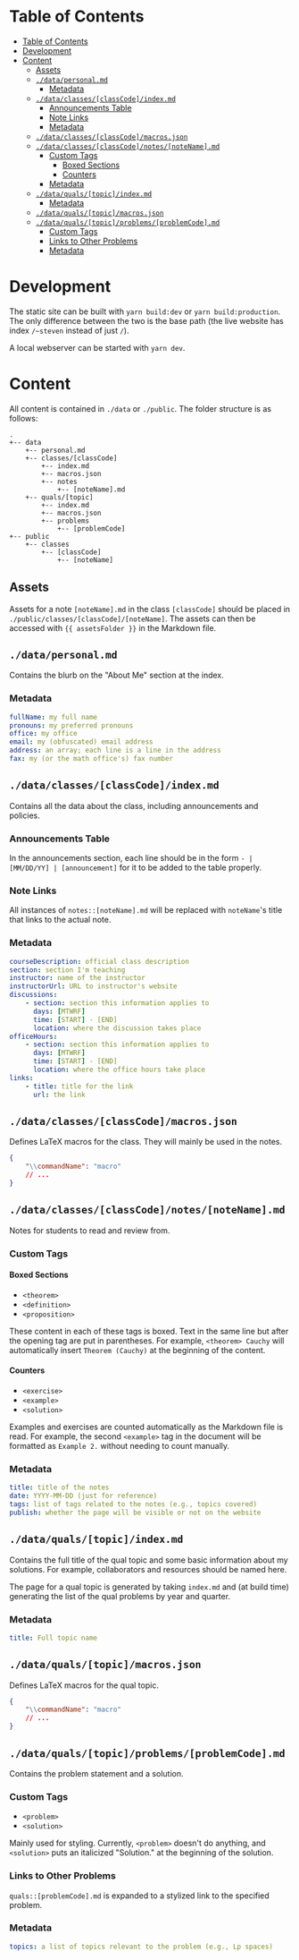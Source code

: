 # Table of Contents

- [Table of Contents](#table-of-contents)
- [Development](#development)
- [Content](#content)
  - [Assets](#assets)
  - [`./data/personal.md`](#datapersonalmd)
    - [Metadata](#metadata)
  - [`./data/classes/[classCode]/index.md`](#dataclassesclasscodeindexmd)
    - [Announcements Table](#announcements-table)
    - [Note Links](#note-links)
    - [Metadata](#metadata-1)
  - [`./data/classes/[classCode]/macros.json`](#dataclassesclasscodemacrosjson)
  - [`./data/classes/[classCode]/notes/[noteName].md`](#dataclassesclasscodenotesnotenamemd)
    - [Custom Tags](#custom-tags)
      - [Boxed Sections](#boxed-sections)
      - [Counters](#counters)
    - [Metadata](#metadata-2)
  - [`./data/quals/[topic]/index.md`](#dataqualstopicindexmd)
    - [Metadata](#metadata-3)
  - [`./data/quals/[topic]/macros.json`](#dataqualstopicmacrosjson)
  - [`./data/quals/[topic]/problems/[problemCode].md`](#dataqualstopicproblemsproblemcodemd)
    - [Custom Tags](#custom-tags-1)
    - [Links to Other Problems](#links-to-other-problems)
    - [Metadata](#metadata-4)

# Development

The static site can be built with `yarn build:dev` or `yarn build:production`. The only difference between the two is the base path (the live website has index `/~steven` instead of just `/`).

A local webserver can be started with `yarn dev`.

# Content

All content is contained in `./data` or `./public`. The folder structure is as follows:

```
.
+-- data
    +-- personal.md
    +-- classes/[classCode]
        +-- index.md
        +-- macros.json
        +-- notes
            +-- [noteName].md
    +-- quals/[topic]
        +-- index.md
        +-- macros.json
        +-- problems
            +-- [problemCode]
+-- public
    +-- classes
        +-- [classCode]
            +-- [noteName]
```

## Assets

Assets for a note `[noteName].md` in the class `[classCode]` should be placed in `./public/classes/[classCode]/[noteName]`. The assets can then be accessed with `{{ assetsFolder }}` in the Markdown file.

## `./data/personal.md`

Contains the blurb on the "About Me" section at the index.

### Metadata

```yml
fullName: my full name
pronouns: my preferred pronouns
office: my office
email: my (obfuscated) email address
address: an array; each line is a line in the address
fax: my (or the math office's) fax number
```

## `./data/classes/[classCode]/index.md`

Contains all the data about the class, including announcements and policies.

### Announcements Table

In the announcements section, each line should be in the form `- | [MM/DD/YY] | [announcement]` for it to be added to the table properly.

### Note Links

All instances of `notes::[noteName].md` will be replaced with `noteName`'s title that links to the actual note.

### Metadata

```yml
courseDescription: official class description
section: section I'm teaching
instructor: name of the instructor
instructorUrl: URL to instructor's website
discussions:
    - section: section this information applies to
      days: [MTWRF]
      time: [START] - [END]
      location: where the discussion takes place
officeHours:
    - section: section this information applies to
      days: [MTWRF]
      time: [START] - [END]
      location: where the office hours take place
links:
    - title: title for the link
      url: the link
```

## `./data/classes/[classCode]/macros.json`

Defines LaTeX macros for the class. They will mainly be used in the notes.

```json
{
    "\\commandName": "macro"
    // ...
}
```

## `./data/classes/[classCode]/notes/[noteName].md`

Notes for students to read and review from.

### Custom Tags

#### Boxed Sections

-   `<theorem>`
-   `<definition>`
-   `<proposition>`

These content in each of these tags is boxed. Text in the same line but after the opening tag are put in parentheses. For example, `<theorem> Cauchy` will automatically insert `Theorem (Cauchy)` at the beginning of the content.

#### Counters

-   `<exercise>`
-   `<example>`
-   `<solution>`

Examples and exercises are counted automatically as the Markdown file is read. For example, the second `<example>` tag in the document will be formatted as `Example 2.` without needing to count manually.

### Metadata

```yml
title: title of the notes
date: YYYY-MM-DD (just for reference)
tags: list of tags related to the notes (e.g., topics covered)
publish: whether the page will be visible or not on the website
```

## `./data/quals/[topic]/index.md`

Contains the full title of the qual topic and some basic information about my solutions. For example, collaborators and resources should be named here.

The page for a qual topic is generated by taking `index.md` and (at build time) generating the list of the qual problems by year and quarter.

### Metadata

```yml
title: Full topic name
```

## `./data/quals/[topic]/macros.json`

Defines LaTeX macros for the qual topic.

```json
{
    "\\commandName": "macro"
    // ...
}
```

## `./data/quals/[topic]/problems/[problemCode].md`

Contains the problem statement and a solution.

### Custom Tags

-   `<problem>`
-   `<solution>`

Mainly used for styling. Currently, `<problem>` doesn't do anything, and `<solution>` puts an italicized "Solution." at the beginning of the solution.

### Links to Other Problems

`quals::[problemCode].md` is expanded to a stylized link to the specified problem.

### Metadata

```yml
topics: a list of topics relevant to the problem (e.g., Lp spaces)
```
